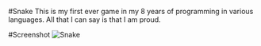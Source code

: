 ﻿#Snake
This is my first ever game in my 8 years of programming in various languages. All that I can say is that I am proud.

#Screenshot
![Snake](http://i.imgur.com/aSCG8iE.png)
